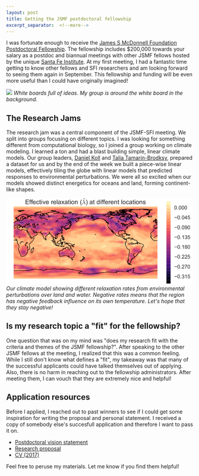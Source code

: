```yaml
---
layout: post
title: Getting the JSMF postdoctoral fellowship
excerpt_separator:  <!--more-->
---
```


I was fortunate enough to receive the [James S McDonnell Foundation Postdoctoral Fellowship](https://www.jsmf.org/apply/fellowship/). The fellowship includes $200,000 towards your salary as a postdoc and biannual meetings with other JSMF fellows hosted by the unique [Santa Fe Institute](https://www.santafe.edu/). At my first meeting, I had a fantastic time getting to know other fellows and SFI researchers and am looking forward to seeing them again in September. This fellowship and funding will be even more useful than I could have originally imagined!

<!--
<p style="float: left; font-size: 9pt; text-align: center; width: 48%; margin-right: 1%; margin-bottom: 0.5em;"><img src="assets/images/DSC_0632.JPG" style="width: 100%">White boards full of ideas. My group is around the white board in the background. </p>

<p style="float: left; font-size: 9pt; text-align: center; width: 48%; margin-right: 1%; margin-bottom: 0.5em;"><img src="assets/images/DSC_0628.JPG" style="width: 100%">Discussion between groups after lunch. </p>
<p style="clear: both;"></p>
-->

![](assets/images/DSC_0632.JPG)
*White boards full of ideas. My group is around the white board in the background.*

 <!-- <img src="assets/images/DSC_0632.JPG" width="98%" align="middle"> -->



## The Research Jams

The research jam was a central component of the JSMF-SFI meeting. We split into groups focusing on different topics. I was looking for something different from computational biology, so I joined a group working on climate modeling. I learned a ton and had a blast building simple, linear climate models. Our group leaders, [Daniel Koll](https://eapsweb.mit.edu/people/dkoll) and [Talia Tamarin-Brodksy](http://taliatamarin.wixsite.com/taliatamarin), prepared a dataset for us and by the end of the week we built a piece-wise linear models, effectively tiling the globe with linear models that predicted responses to environmental perturbations. We were all so excited when our models showed distinct energetics for oceans and land, forming continent-like shapes.

<!-- <img src="assets/images/climate_model.png" width="600" align="middle"> -->
![](assets/images/climate_model.png)
*Our climate model showing different relaxation rates from environmental perturbations over land and water. Negative rates means that the region has negative feedback influence on its own temperature. Let's hope that they stay negative!*

## Is my research topic a "fit" for the fellowship?
One question that was on my mind was "does my research fit with the criteria and themes of the JSMF fellowship?". After speaking to the other JSMF fellows at the meeting, I realized that this was a common feeling. While I still don't know what defines a "fit", my takeaway was that many of the successful applicants could have talked themselves out of applying. Also, there is no harm in reaching out to the fellowship administrators. After meeting them, I can vouch that they are extremely nice and helpful!

## Application resources
Before I applied, I reached out to past winners to see if I could get some inspiration for writing the proposal and personal statement. I received a copy of somebody else's succesfull application and therefore I want to pass it on.

* <a href="assets/pdfs/jsmf/postdoc.pdf" download="GH_CV_2017.pdf">Postdoctoral vision statement</a>
* <a href="assets/pdfs/jsmf/research.pdf" download="GH_CV_2017.pdf">Research proposal</a>
* <a href="assets/pdfs/jsmf/Heimberg_CV.pdf" download="GH_CV_2017.pdf">CV (2017)</a>

Feel free to peruse my materials. Let me know if you find them helpful!
